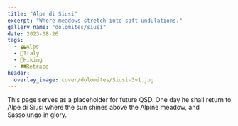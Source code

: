 ```yaml
---
title: "Alpe di Siusi"
excerpt: "Where meadows stretch into soft undulations."
gallery_name: "dolomites/siusi"
date: 2023-08-26
tags:
  - 🏔️Alps
  - 🍝Italy
  - 🥾Hiking
  - 🛤️Retrace
header:
  overlay_image: cover/dolomites/Siusi-3v1.jpg
---
```


This page serves as a placeholder for future QSD. One day he shall return to Alpe di Siusi where the sun shines above the Alpine meadow, and Sassolungo in glory.